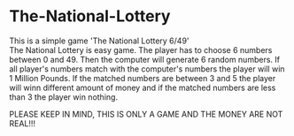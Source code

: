# The-National-Lottery
This is a simple game 'The National Lottery 6/49'
<br>
The National Lottery is easy game. The player has to choose 6 numbers between 0 and 49. Then the computer will generate 6 random numbers. If all player's numbers match with the computer's numbers the player will win 1 Million Pounds. If the matched numbers are between 3 and 5 the player will winn different amount of money and if the matched numbers are less than 3 the player win nothing.

PLEASE KEEP IN MIND, THIS IS ONLY A GAME AND THE MONEY ARE NOT REAL!!!
